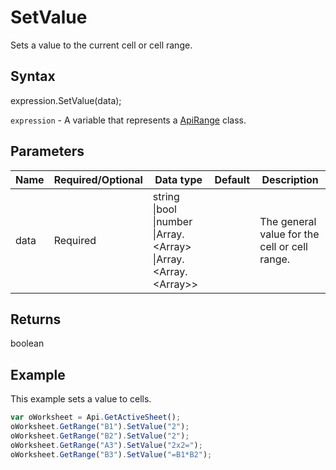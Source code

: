 # SetValue

Sets a value to the current cell or cell range.

## Syntax

expression.SetValue(data);

`expression` - A variable that represents a [ApiRange](../ApiRange.md) class.

## Parameters

| **Name** | **Required/Optional** | **Data type** | **Default** | **Description** |
| ------------- | ------------- | ------------- | ------------- | ------------- |
| data | Required | string &#124;bool &#124;number &#124;Array.&lt;Array&gt; &#124;Array.<Array.&lt;Array&gt;> |  | The general value for the cell or cell range. |

## Returns

boolean

## Example

This example sets a value to cells.

```javascript
var oWorksheet = Api.GetActiveSheet();
oWorksheet.GetRange("B1").SetValue("2");
oWorksheet.GetRange("B2").SetValue("2");
oWorksheet.GetRange("A3").SetValue("2x2=");
oWorksheet.GetRange("B3").SetValue("=B1*B2");
```
